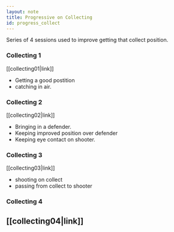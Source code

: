 ```yaml
---
layout: note
title: Progressive on Collecting
id: progress_collect
---
```


Series of 4 sessions used to improve getting that collect position.

### Collecting 1
[[collecting01|link]]
 - Getting a good postition
 - catching in air.

### Collecting 2
[[collecting02|link]]
 - Bringing in a defender.
 - Keeping improved position over defender
 - Keeping eye contact on shooter.

### Collecting 3
[[collecting03|link]]
 - shooting on collect
 - passing from collect to shooter

### Collecting 4
[[collecting04|link]]
 - 